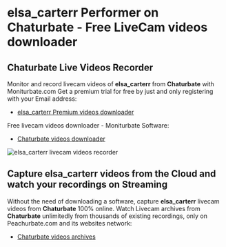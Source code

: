 # elsa_carterr Performer on Chaturbate - Free LiveCam videos downloader

## Chaturbate Live Videos Recorder

Monitor and record livecam videos of **elsa_carterr** from **Chaturbate** with Moniturbate.com
Get a premium trial for free by just and only registering with your Email address:
* [elsa_carterr Premium videos downloader](https://moniturbate.com/request-demo-licence-key.html)

Free livecam videos downloader - Moniturbate Software:
* [Chaturbate videos downloader](https://moniturbate.com/moniturbate-download-software.html)

![elsa_carterr livecam videos recorder](https://peachurnet.com/templates/moniturbate-software.png)


## Capture elsa_carterr videos from the Cloud and watch your recordings on Streaming

Without the need of downloading a software, capture **elsa_carterr** livecam videos from **Chaturbate** 100% online.
Watch Livecam archives from **Chaturbate** unlimitedly from thousands of existing recordings, only on Peachurbate.com and its websites network:
* [Chaturbate videos archives](https://peachurnet.com/)